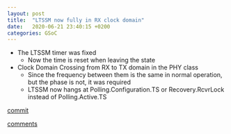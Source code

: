 ```yaml
---
layout: post
title:  "LTSSM now fully in RX clock domain"
date:   2020-06-21 23:40:15 +0200
categories: GSoC
---
```

- The LTSSM timer was fixed
	- Now the time is reset when leaving the state
- Clock Domain Crossing from RX to TX domain in the PHY class
	- Since the frequency between them is the same in normal operation, but the phase is not, it was required
	- LTSSM now hangs at Polling.Configuration.TS or Recovery.RcvrLock instead of Polling.Active.TS

[commit](https://github.com/ECP5-PCIe/ECP5-PCIe/commit/ddf48dd68e3fcb8a4dcff36ad7701b9a421a037a)

[comments][comments]

[git]: https://github.com/ECP5-PCIe/ECP5-PCIe
[Comments]: https://github.com/ECP5-PCIe/ECP5-PCIe.github.io/issues/16